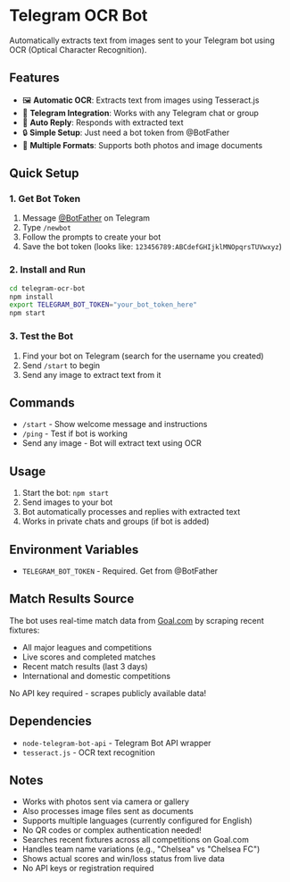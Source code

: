 # Telegram OCR Bot

Automatically extracts text from images sent to your Telegram bot using OCR (Optical Character Recognition).

## Features

- 🖼️ **Automatic OCR**: Extracts text from images using Tesseract.js
- 📱 **Telegram Integration**: Works with any Telegram chat or group
- 📝 **Auto Reply**: Responds with extracted text
- 🔒 **Simple Setup**: Just need a bot token from @BotFather
- 📄 **Multiple Formats**: Supports both photos and image documents

## Quick Setup

### 1. Get Bot Token
1. Message [@BotFather](https://t.me/botfather) on Telegram
2. Type `/newbot`
3. Follow the prompts to create your bot
4. Save the bot token (looks like: `123456789:ABCdefGHIjklMNOpqrsTUVwxyz`)

### 2. Install and Run
```bash
cd telegram-ocr-bot
npm install
export TELEGRAM_BOT_TOKEN="your_bot_token_here"
npm start
```

### 3. Test the Bot
1. Find your bot on Telegram (search for the username you created)
2. Send `/start` to begin
3. Send any image to extract text from it

## Commands

- `/start` - Show welcome message and instructions
- `/ping` - Test if bot is working
- Send any image - Bot will extract text using OCR

## Usage

1. Start the bot: `npm start`
2. Send images to your bot
3. Bot automatically processes and replies with extracted text
4. Works in private chats and groups (if bot is added)

## Environment Variables

- `TELEGRAM_BOT_TOKEN` - Required. Get from @BotFather

## Match Results Source

The bot uses real-time match data from [Goal.com](https://goal.com) by scraping recent fixtures:
- All major leagues and competitions
- Live scores and completed matches
- Recent match results (last 3 days)
- International and domestic competitions

No API key required - scrapes publicly available data!

## Dependencies

- `node-telegram-bot-api` - Telegram Bot API wrapper
- `tesseract.js` - OCR text recognition

## Notes

- Works with photos sent via camera or gallery
- Also processes image files sent as documents
- Supports multiple languages (currently configured for English)
- No QR codes or complex authentication needed!
- Searches recent fixtures across all competitions on Goal.com
- Handles team name variations (e.g., "Chelsea" vs "Chelsea FC")
- Shows actual scores and win/loss status from live data
- No API keys or registration required